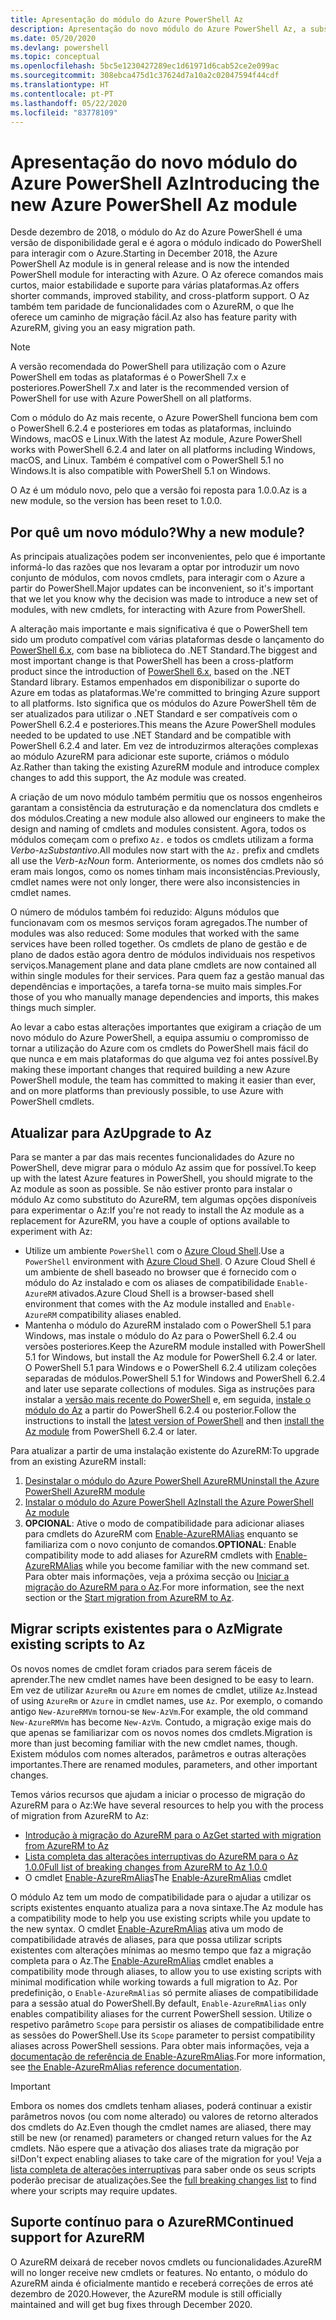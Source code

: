 ```yaml
---
title: Apresentação do módulo do Azure PowerShell Az
description: Apresentação do novo módulo do Azure PowerShell Az, a substituição do módulo AzureRM.
ms.date: 05/20/2020
ms.devlang: powershell
ms.topic: conceptual
ms.openlocfilehash: 5bc5e1230427289ec1d61971d6cab52ce2e099ac
ms.sourcegitcommit: 308ebca475d1c37624d7a10a2c02047594f44cdf
ms.translationtype: HT
ms.contentlocale: pt-PT
ms.lasthandoff: 05/22/2020
ms.locfileid: "83778109"
---
```

# <a name="introducing-the-new-azure-powershell-az-module"></a><span data-ttu-id="a0aa3-103">Apresentação do novo módulo do Azure PowerShell Az</span><span class="sxs-lookup"><span data-stu-id="a0aa3-103">Introducing the new Azure PowerShell Az module</span></span>

<span data-ttu-id="a0aa3-104">Desde dezembro de 2018, o módulo do Az do Azure PowerShell é uma versão de disponibilidade geral e é agora o módulo indicado do PowerShell para interagir com o Azure.</span><span class="sxs-lookup"><span data-stu-id="a0aa3-104">Starting in December 2018, the Azure PowerShell Az module is in general release and is now the intended PowerShell module for interacting with Azure.</span></span> <span data-ttu-id="a0aa3-105">O Az oferece comandos mais curtos, maior estabilidade e suporte para várias plataformas.</span><span class="sxs-lookup"><span data-stu-id="a0aa3-105">Az offers shorter commands, improved stability, and cross-platform support.</span></span> <span data-ttu-id="a0aa3-106">O Az também tem paridade de funcionalidades com o AzureRM, o que lhe oferece um caminho de migração fácil.</span><span class="sxs-lookup"><span data-stu-id="a0aa3-106">Az also has feature parity with AzureRM, giving you an easy migration path.</span></span>

> [!NOTE]
> <span data-ttu-id="a0aa3-107">A versão recomendada do PowerShell para utilização com o Azure PowerShell em todas as plataformas é o PowerShell 7.x e posteriores.</span><span class="sxs-lookup"><span data-stu-id="a0aa3-107">PowerShell 7.x and later is the recommended version of PowerShell for use with Azure PowerShell on all platforms.</span></span>

<span data-ttu-id="a0aa3-108">Com o módulo do Az mais recente, o Azure PowerShell funciona bem com o PowerShell 6.2.4 e posteriores em todas as plataformas, incluindo Windows, macOS e Linux.</span><span class="sxs-lookup"><span data-stu-id="a0aa3-108">With the latest Az module, Azure PowerShell works with PowerShell 6.2.4 and later on all platforms including Windows, macOS, and Linux.</span></span> <span data-ttu-id="a0aa3-109">Também é compatível com o PowerShell 5.1 no Windows.</span><span class="sxs-lookup"><span data-stu-id="a0aa3-109">It is also compatible with PowerShell 5.1 on Windows.</span></span>

<span data-ttu-id="a0aa3-110">O Az é um módulo novo, pelo que a versão foi reposta para 1.0.0.</span><span class="sxs-lookup"><span data-stu-id="a0aa3-110">Az is a new module, so the version has been reset to 1.0.0.</span></span>

## <a name="why-a-new-module"></a><span data-ttu-id="a0aa3-111">Por quê um novo módulo?</span><span class="sxs-lookup"><span data-stu-id="a0aa3-111">Why a new module?</span></span>

<span data-ttu-id="a0aa3-112">As principais atualizações podem ser inconvenientes, pelo que é importante informá-lo das razões que nos levaram a optar por introduzir um novo conjunto de módulos, com novos cmdlets, para interagir com o Azure a partir do PowerShell.</span><span class="sxs-lookup"><span data-stu-id="a0aa3-112">Major updates can be inconvenient, so it's important that we let you know why the decision was made to introduce a new set of modules, with new cmdlets, for interacting with Azure from PowerShell.</span></span>

<span data-ttu-id="a0aa3-113">A alteração mais importante e mais significativa é que o PowerShell tem sido um produto compatível com várias plataformas desde o lançamento do [PowerShell 6.x](/powershell/scripting/overview), com base na biblioteca do .NET Standard.</span><span class="sxs-lookup"><span data-stu-id="a0aa3-113">The biggest and most important change is that PowerShell has been a cross-platform product since the introduction of [PowerShell 6.x](/powershell/scripting/overview), based on the .NET Standard library.</span></span> <span data-ttu-id="a0aa3-114">Estamos empenhados em disponibilizar o suporte do Azure em todas as plataformas.</span><span class="sxs-lookup"><span data-stu-id="a0aa3-114">We're committed to bringing Azure support to all platforms.</span></span> <span data-ttu-id="a0aa3-115">Isto significa que os módulos do Azure PowerShell têm de ser atualizados para utilizar o .NET Standard e ser compatíveis com o PowerShell 6.2.4 e posteriores.</span><span class="sxs-lookup"><span data-stu-id="a0aa3-115">This means the Azure PowerShell modules needed to be updated to use .NET Standard and be compatible with PowerShell 6.2.4 and later.</span></span>
<span data-ttu-id="a0aa3-116">Em vez de introduzirmos alterações complexas ao módulo AzureRM para adicionar este suporte, criámos o módulo Az.</span><span class="sxs-lookup"><span data-stu-id="a0aa3-116">Rather than taking the existing AzureRM module and introduce complex changes to add this support, the Az module was created.</span></span>

<span data-ttu-id="a0aa3-117">A criação de um novo módulo também permitiu que os nossos engenheiros garantam a consistência da estruturação e da nomenclatura dos cmdlets e dos módulos.</span><span class="sxs-lookup"><span data-stu-id="a0aa3-117">Creating a new module also allowed our engineers to make the design and naming of cmdlets and modules consistent.</span></span> <span data-ttu-id="a0aa3-118">Agora, todos os módulos começam com o prefixo `Az.` e todos os cmdlets utilizam a forma _Verbo_-`Az`_Substantivo_.</span><span class="sxs-lookup"><span data-stu-id="a0aa3-118">All modules now start with the `Az.` prefix and cmdlets all use the _Verb_-`Az`_Noun_ form.</span></span> <span data-ttu-id="a0aa3-119">Anteriormente, os nomes dos cmdlets não só eram mais longos, como os nomes tinham mais inconsistências.</span><span class="sxs-lookup"><span data-stu-id="a0aa3-119">Previously, cmdlet names were not only longer, there were also inconsistencies in cmdlet names.</span></span>

<span data-ttu-id="a0aa3-120">O número de módulos também foi reduzido: Alguns módulos que funcionavam com os mesmos serviços foram agregados.</span><span class="sxs-lookup"><span data-stu-id="a0aa3-120">The number of modules was also reduced: Some modules that worked with the same services have been rolled together.</span></span> <span data-ttu-id="a0aa3-121">Os cmdlets de plano de gestão e de plano de dados estão agora dentro de módulos individuais nos respetivos serviços.</span><span class="sxs-lookup"><span data-stu-id="a0aa3-121">Management plane and data plane cmdlets are now contained all within single modules for their services.</span></span> <span data-ttu-id="a0aa3-122">Para quem faz a gestão manual das dependências e importações, a tarefa torna-se muito mais simples.</span><span class="sxs-lookup"><span data-stu-id="a0aa3-122">For those of you who manually manage dependencies and imports, this makes things much simpler.</span></span>

<span data-ttu-id="a0aa3-123">Ao levar a cabo estas alterações importantes que exigiram a criação de um novo módulo do Azure PowerShell, a equipa assumiu o compromisso de tornar a utilização do Azure com os cmdlets do PowerShell mais fácil do que nunca e em mais plataformas do que alguma vez foi antes possível.</span><span class="sxs-lookup"><span data-stu-id="a0aa3-123">By making these important changes that required building a new Azure PowerShell module, the team has committed to making it easier than ever, and on more platforms than previously possible, to use Azure with PowerShell cmdlets.</span></span>

## <a name="upgrade-to-az"></a><span data-ttu-id="a0aa3-124">Atualizar para Az</span><span class="sxs-lookup"><span data-stu-id="a0aa3-124">Upgrade to Az</span></span>

<span data-ttu-id="a0aa3-125">Para se manter a par das mais recentes funcionalidades do Azure no PowerShell, deve migrar para o módulo Az assim que for possível.</span><span class="sxs-lookup"><span data-stu-id="a0aa3-125">To keep up with the latest Azure features in PowerShell, you should migrate to the Az module as soon as possible.</span></span> <span data-ttu-id="a0aa3-126">Se não estiver pronto para instalar o módulo Az como substituto do AzureRM, tem algumas opções disponíveis para experimentar o Az:</span><span class="sxs-lookup"><span data-stu-id="a0aa3-126">If you're not ready to install the Az module as a replacement for AzureRM, you have a couple of options available to experiment with Az:</span></span>

- <span data-ttu-id="a0aa3-127">Utilize um ambiente `PowerShell` com o [Azure Cloud Shell](https://docs.microsoft.com/azure/cloud-shell/overview).</span><span class="sxs-lookup"><span data-stu-id="a0aa3-127">Use a `PowerShell` environment with [Azure Cloud Shell](https://docs.microsoft.com/azure/cloud-shell/overview).</span></span> <span data-ttu-id="a0aa3-128">O Azure Cloud Shell é um ambiente de shell baseado no browser que é fornecido com o módulo do Az instalado e com os aliases de compatibilidade `Enable-AzureRM` ativados.</span><span class="sxs-lookup"><span data-stu-id="a0aa3-128">Azure Cloud Shell is a browser-based shell environment that comes with the Az module installed and `Enable-AzureRM` compatibility aliases enabled.</span></span>
- <span data-ttu-id="a0aa3-129">Mantenha o módulo do AzureRM instalado com o PowerShell 5.1 para Windows, mas instale o módulo do Az para o PowerShell 6.2.4 ou versões posteriores.</span><span class="sxs-lookup"><span data-stu-id="a0aa3-129">Keep the AzureRM module installed with PowerShell 5.1 for Windows, but install the Az module for PowerShell 6.2.4 or later.</span></span> <span data-ttu-id="a0aa3-130">O PowerShell 5.1 para Windows e o PowerShell 6.2.4 utilizam coleções separadas de módulos.</span><span class="sxs-lookup"><span data-stu-id="a0aa3-130">PowerShell 5.1 for Windows and PowerShell 6.2.4 and later use separate collections of modules.</span></span> <span data-ttu-id="a0aa3-131">Siga as instruções para instalar a [versão mais recente do PowerShell](/powershell/scripting/install/installing-powershell) e, em seguida, [instale o módulo do Az](install-az-ps.md) a partir do PowerShell 6.2.4 ou posterior.</span><span class="sxs-lookup"><span data-stu-id="a0aa3-131">Follow the instructions to install the [latest version of PowerShell](/powershell/scripting/install/installing-powershell) and then [install the Az module](install-az-ps.md) from PowerShell 6.2.4 or later.</span></span>

<span data-ttu-id="a0aa3-132">Para atualizar a partir de uma instalação existente do AzureRM:</span><span class="sxs-lookup"><span data-stu-id="a0aa3-132">To upgrade from an existing AzureRM install:</span></span>

1. [<span data-ttu-id="a0aa3-133">Desinstalar o módulo do Azure PowerShell AzureRM</span><span class="sxs-lookup"><span data-stu-id="a0aa3-133">Uninstall the Azure PowerShell AzureRM module</span></span>](/powershell/azure/uninstall-az-ps#uninstall-the-azurerm-module)
2. [<span data-ttu-id="a0aa3-134">Instalar o módulo do Azure PowerShell Az</span><span class="sxs-lookup"><span data-stu-id="a0aa3-134">Install the Azure PowerShell Az module</span></span>](install-az-ps.md)
3. <span data-ttu-id="a0aa3-135">__OPCIONAL__: Ative o modo de compatibilidade para adicionar aliases para cmdlets do AzureRM com [Enable-AzureRMAlias](/powershell/module/az.accounts/enable-azurermalias) enquanto se familiariza com o novo conjunto de comandos.</span><span class="sxs-lookup"><span data-stu-id="a0aa3-135">__OPTIONAL__: Enable compatibility mode to add aliases for AzureRM cmdlets with [Enable-AzureRMAlias](/powershell/module/az.accounts/enable-azurermalias) while you become familiar with the new command set.</span></span> <span data-ttu-id="a0aa3-136">Para obter mais informações, veja a próxima secção ou [Iniciar a migração do AzureRM para o Az](migrate-from-azurerm-to-az.md).</span><span class="sxs-lookup"><span data-stu-id="a0aa3-136">For more information, see the next section or the [Start migration from AzureRM to Az](migrate-from-azurerm-to-az.md).</span></span>

## <a name="migrate-existing-scripts-to-az"></a><span data-ttu-id="a0aa3-137">Migrar scripts existentes para o Az</span><span class="sxs-lookup"><span data-stu-id="a0aa3-137">Migrate existing scripts to Az</span></span>

<span data-ttu-id="a0aa3-138">Os novos nomes de cmdlet foram criados para serem fáceis de aprender.</span><span class="sxs-lookup"><span data-stu-id="a0aa3-138">The new cmdlet names have been designed to be easy to learn.</span></span> <span data-ttu-id="a0aa3-139">Em vez de utilizar `AzureRm` ou `Azure` em nomes de cmdlet, utilize `Az`.</span><span class="sxs-lookup"><span data-stu-id="a0aa3-139">Instead of using `AzureRm` or `Azure` in cmdlet names, use `Az`.</span></span> <span data-ttu-id="a0aa3-140">Por exemplo, o comando antigo `New-AzureRMVm` tornou-se `New-AzVm`.</span><span class="sxs-lookup"><span data-stu-id="a0aa3-140">For example, the old command `New-AzureRMVm` has become `New-AzVm`.</span></span>
<span data-ttu-id="a0aa3-141">Contudo, a migração exige mais do que apenas se familiarizar com os novos nomes dos cmdlets.</span><span class="sxs-lookup"><span data-stu-id="a0aa3-141">Migration is more than just becoming familiar with the new cmdlet names, though.</span></span> <span data-ttu-id="a0aa3-142">Existem módulos com nomes alterados, parâmetros e outras alterações importantes.</span><span class="sxs-lookup"><span data-stu-id="a0aa3-142">There are renamed modules, parameters, and other important changes.</span></span>

<span data-ttu-id="a0aa3-143">Temos vários recursos que ajudam a iniciar o processo de migração do AzureRM para o Az:</span><span class="sxs-lookup"><span data-stu-id="a0aa3-143">We have several resources to help you with the process of migration from AzureRM to Az:</span></span>

- [<span data-ttu-id="a0aa3-144">Introdução à migração do AzureRM para o Az</span><span class="sxs-lookup"><span data-stu-id="a0aa3-144">Get started with migration from AzureRM to Az</span></span>](migrate-from-azurerm-to-az.md)
- [<span data-ttu-id="a0aa3-145">Lista completa das alterações interruptivas do AzureRM para o Az 1.0.0</span><span class="sxs-lookup"><span data-stu-id="a0aa3-145">Full list of breaking changes from AzureRM to Az 1.0.0</span></span>](migrate-az-1.0.0.md)
- <span data-ttu-id="a0aa3-146">O cmdlet [Enable-AzureRmAlias](/powershell/module/az.accounts/enable-azurermalias)</span><span class="sxs-lookup"><span data-stu-id="a0aa3-146">The [Enable-AzureRmAlias](/powershell/module/az.accounts/enable-azurermalias) cmdlet</span></span>

<span data-ttu-id="a0aa3-147">O módulo Az tem um modo de compatibilidade para o ajudar a utilizar os scripts existentes enquanto atualiza para a nova sintaxe.</span><span class="sxs-lookup"><span data-stu-id="a0aa3-147">The Az module has a compatibility mode to help you use existing scripts while you update to the new syntax.</span></span> <span data-ttu-id="a0aa3-148">O cmdlet [Enable-AzureRmAlias](/powershell/module/az.accounts/enable-azurermalias) ativa um modo de compatibilidade através de aliases, para que possa utilizar scripts existentes com alterações mínimas ao mesmo tempo que faz a migração completa para o Az.</span><span class="sxs-lookup"><span data-stu-id="a0aa3-148">The [Enable-AzureRmAlias](/powershell/module/az.accounts/enable-azurermalias) cmdlet enables a compatibility mode through aliases, to allow you to use existing scripts with minimal modification while working towards a full migration to Az.</span></span> <span data-ttu-id="a0aa3-149">Por predefinição, o `Enable-AzureRmAlias` só permite aliases de compatibilidade para a sessão atual do PowerShell.</span><span class="sxs-lookup"><span data-stu-id="a0aa3-149">By default, `Enable-AzureRmAlias` only enables compatibility aliases for the current PowerShell session.</span></span> <span data-ttu-id="a0aa3-150">Utilize o respetivo parâmetro `Scope` para persistir os aliases de compatibilidade entre as sessões do PowerShell.</span><span class="sxs-lookup"><span data-stu-id="a0aa3-150">Use its `Scope` parameter to persist compatibility aliases across PowerShell sessions.</span></span> <span data-ttu-id="a0aa3-151">Para obter mais informações, veja a [documentação de referência de Enable-AzureRmAlias](/powershell/module/az.accounts/enable-azurermalias).</span><span class="sxs-lookup"><span data-stu-id="a0aa3-151">For more information, see [the Enable-AzureRmAlias reference documentation](/powershell/module/az.accounts/enable-azurermalias).</span></span>

> [!IMPORTANT]
> <span data-ttu-id="a0aa3-152">Embora os nomes dos cmdlets tenham aliases, poderá continuar a existir parâmetros novos (ou com nome alterado) ou valores de retorno alterados dos cmdlets do Az.</span><span class="sxs-lookup"><span data-stu-id="a0aa3-152">Even though the cmdlet names are aliased, there may still be new (or renamed) parameters or changed return values for the Az cmdlets.</span></span> <span data-ttu-id="a0aa3-153">Não espere que a ativação dos aliases trate da migração por si!</span><span class="sxs-lookup"><span data-stu-id="a0aa3-153">Don't expect enabling aliases to take care of the migration for you!</span></span> <span data-ttu-id="a0aa3-154">Veja a [lista completa de alterações interruptivas](migrate-az-1.0.0.md) para saber onde os seus scripts poderão precisar de atualizações.</span><span class="sxs-lookup"><span data-stu-id="a0aa3-154">See the [full breaking changes list](migrate-az-1.0.0.md) to find where your scripts may require updates.</span></span>

## <a name="continued-support-for-azurerm"></a><span data-ttu-id="a0aa3-155">Suporte contínuo para o AzureRM</span><span class="sxs-lookup"><span data-stu-id="a0aa3-155">Continued support for AzureRM</span></span>

<span data-ttu-id="a0aa3-156">O AzureRM deixará de receber novos cmdlets ou funcionalidades.</span><span class="sxs-lookup"><span data-stu-id="a0aa3-156">AzureRM will no longer receive new cmdlets or features.</span></span> <span data-ttu-id="a0aa3-157">No entanto, o módulo do AzureRM ainda é oficialmente mantido e receberá correções de erros até dezembro de 2020.</span><span class="sxs-lookup"><span data-stu-id="a0aa3-157">However, the AzureRM module is still officially maintained and will get bug fixes through December 2020.</span></span>
